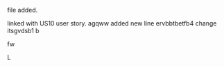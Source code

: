 file added. 

linked with US10 user story.
agqww
added
new line 
 ervbbtbetfb4
change itsgvdsb1  b

fw

L
